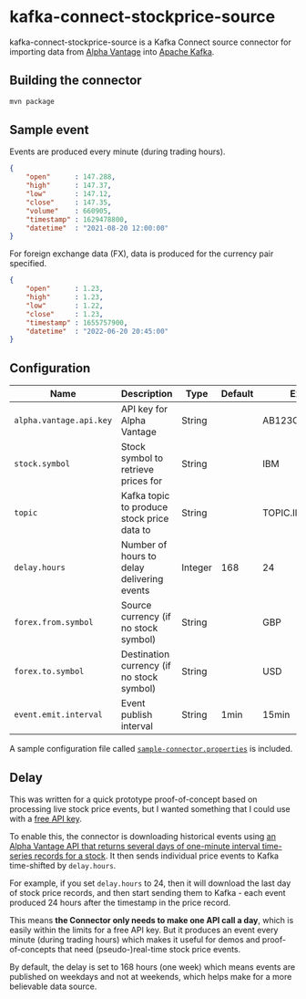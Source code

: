 # kafka-connect-stockprice-source

kafka-connect-stockprice-source is a Kafka Connect source connector for importing data from [Alpha Vantage](https://www.alphavantage.co) into [Apache Kafka](https://kafka.apache.org).

## Building the connector

```sh
mvn package
```

## Sample event

Events are produced every minute (during trading hours).

```json
{
    "open"      : 147.288,
    "high"      : 147.37,
    "low"       : 147.12,
    "close"     : 147.35,
    "volume"    : 660905,
    "timestamp" : 1629478800,
    "datetime"  : "2021-08-20 12:00:00"
}
```
For foreign exchange data (FX), data is produced for the currency pair specified.
```json
{
    "open"      : 1.23,
    "high"      : 1.23,
    "low"       : 1.22,
    "close"     : 1.23,
    "timestamp" : 1655757900,
    "datetime"  : "2022-06-20 20:45:00"
}
```

## Configuration


| Name                    | Description                                   | Type    | Default | Example                    |
| ----------------------- | --------------------------------------------- | ------- | ------- | -------------------------- |
| `alpha.vantage.api.key` | API key for Alpha Vantage                     | String  |         | AB123CD4EF5G6HIJ           |
| `stock.symbol`          | Stock symbol to retrieve prices for           | String  |         | IBM                        |
| `topic`                 | Kafka topic to produce stock price data to    | String  |         | TOPIC.IBM                  |
| `delay.hours`           | Number of hours to delay delivering events    | Integer | 168     | 24                         |
| `forex.from.symbol`     | Source currency (if no stock symbol)          | String  |         | GBP                        |
| `forex.to.symbol`       | Destination currency (if no stock symbol)     | String  |         | USD                        |
| `event.emit.interval`   | Event publish interval                        | String  | 1min    | 15min                      |

A sample configuration file called [`sample-connector.properties`](https://github.com/dalelane/kafka-connect-stockprice-source/blob/main/sample-connector.properties) is included.

## Delay

This was written for a quick prototype proof-of-concept based on processing live stock price events, but I wanted something that I could use with a [free API key](https://www.alphavantage.co/support/#api-key).

To enable this, the connector is downloading historical events using [an Alpha Vantage API that returns several days of one-minute interval time-series records for a stock](https://www.alphavantage.co/documentation/#intraday). It then sends individual price events to Kafka time-shifted by `delay.hours`.

For example, if you set `delay.hours` to 24, then it will download the last day of stock price records, and then start sending them to Kafka - each event produced 24 hours after the timestamp in the price record.

This means **the Connector only needs to make one API call a day**, which is easily within the limits for a free API key. But it produces an event every minute (during trading hours) which makes it useful for demos and proof-of-concepts that need (pseudo-)real-time stock price events.

By default, the delay is set to 168 hours (one week) which means events are published on weekdays and not at weekends, which helps make for a more believable data source.

